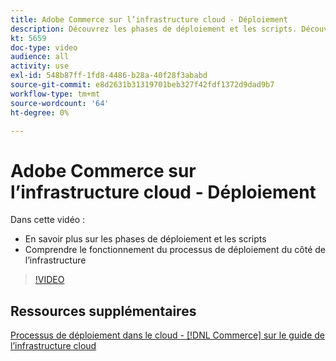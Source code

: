 ```yaml
---
title: Adobe Commerce sur l’infrastructure cloud - Déploiement
description: Découvrez les phases de déploiement et les scripts. Découvrez le fonctionnement du processus de déploiement du ​ côté infrastructure.
kt: 5659
doc-type: video
audience: all
activity: use
exl-id: 548b87ff-1fd8-4486-b28a-40f28f3ababd
source-git-commit: e8d2631b31319701beb327f42fdf1372d9dad9b7
workflow-type: tm+mt
source-wordcount: '64'
ht-degree: 0%

---
```


# Adobe Commerce sur l’infrastructure cloud - Déploiement

Dans cette vidéo :

- En savoir plus sur les phases de déploiement et les scripts
- Comprendre le fonctionnement du processus de déploiement du côté de l’infrastructure &#x200B;

>[!VIDEO](https://video.tv.adobe.com/v/35695?quality=12&learn=on)

## Ressources supplémentaires

[Processus de déploiement dans le cloud - [!DNL Commerce] sur le guide de l’infrastructure cloud](https://experienceleague.adobe.com/docs/commerce-cloud-service/user-guide/develop/deploy/process.html)
